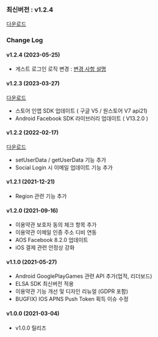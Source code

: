 ### 최신버전 : v1.2.4

[다운로드](https://kr.object.ncloudstorage.com/gamepot/sdk/GAMEPOT_Unreal_SDK_Release_230420.zip)


### Change Log

#### v1.2.4 (2023-05-25)

- 게스트 로그인 로직 변경 : [변경 사항 설명](https://docs.gamepot.io/undefined/gamepot_faq#ver-3.5.1)

#### v1.2.3 (2023-03-27)

[다운로드](https://kr.object.ncloudstorage.com/gamepot/sdk/GAMEPOT_Unreal_SDK_Release_230327.zip)

- 스토어 인앱 SDK 업데이트 ( 구글 V5 / 원스토어 V7 api21) 
- Android Facebook SDK 라이브러리 업데이트 ( V13.2.0 )


#### v1.2.2 (2022-02-17)

[다운로드](https://kr.object.ncloudstorage.com/gamepot/sdk/GAMEPOT_Unreal_SDK_20220217.zip)


- setUserData / getUserData 기능 추가
- Social Login 시 이메일 업데이트 기능 추가

#### v1.2.1 (2021-12-21)

- Region 관련 기능 추가

#### v1.2.0 (2021-09-16)

- 이용약관 보호자 동의 체크 항목 추가
- 이용약관 이메일 인증 주소 디비 연동
- AOS Facebook 8.2.0 업데이트
- iOS 결제 관련 안정상 강화

#### v1.1.0 (2021-05-27)

- Android GooglePlayGames 관련 API 추가(업적, 리더보드)
- ELSA SDK 최신버전 적용
- 이용약관 기능 개선 및 디자인 리뉴얼 (GDPR 포함)
- BUGFIX) IOS APNS Push Token 획득 이슈 수정

#### v1.0.0 (2021-03-04)

- v1.0.0 릴리즈
